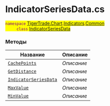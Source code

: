 
# IndicatorSeriesData.cs
<mark style="color:purple;">`namespace` [TigerTrade.Chart](../../../../TigerTrade.Chart.md).[Indicators](../../../../TigerTrade.Chart/Indicators.md).[Common](../../../../TigerTrade.Chart/Indicators/Common.md)  
&nbsp;&nbsp;&nbsp;&nbsp;&nbsp;&nbsp;&nbsp;&nbsp;&nbsp;`class` [IndicatorSeriesData](../IndicatorSeriesData.cs.md)

### Методы
| Название | Описание |
| --- | --- |
| [`CachePoints`](./Методы/CachePoints.md) | *Описание* |
| [`GetDistance`](./Методы/GetDistance.md) | *Описание* |
| [`IndicatorSeriesData`](./Методы/IndicatorSeriesData.md) | *Описание* |
| [`MaxValue`](./Методы/MaxValue.md) | *Описание* |
| [`MinValue`](./Методы/MinValue.md) | *Описание* |
